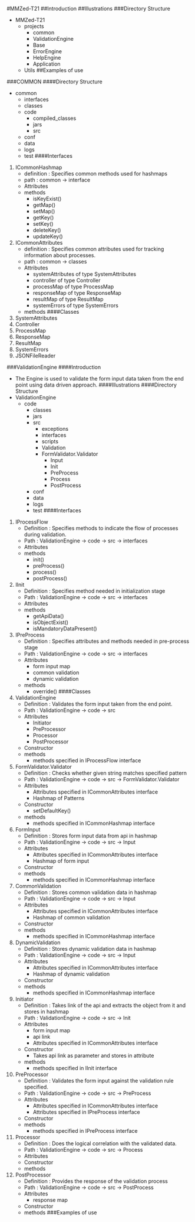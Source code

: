 #MMZed-T21
##Introduction
##Illustrations
###Directory Structure
* MMZed-T21
   * projects
      * common
      * ValidationEngine
      * Base
      * ErrorEngine
      * HelpEngine
      * Application
   * Utils
##Examples of use


###COMMON
####Directory Structure
* common
   * interfaces
   * classes
   * code
      * compiled_classes
      * jars
      * src
   * conf
   * data
   * logs
   * test
####Interfaces
1. ICommonHashmap
   * definition : Specifies common methods used for hashmaps
   * path : common -> interface
   * Attributes
   * methods
      * isKeyExist()
      * getMap()
      * setMap()
      * getKey()
      * setKey()
      * deleteKey()
      * updateKey()
2. ICommonAttributes
   * definition : Specifies common attributes used for tracking information about processes.
   * path : common -> classes
   * Attributes
      * systemAttributes of type SystemAttributes
      * controller of type Controller
      * processMap of type ProcessMap
      * responseMap of type ResponseMap
      * resultMap of type ResultMap
      * systemErrors of type SystemErrors
   * methods
####Classes
1. SystemAttributes
2. Controller
3. ProcessMap
4. ResponseMap
5. ResultMap
6. SystemErrors
7. JSONFileReader

###ValidationEngine
####Introduction
   * The Engine is used to validate the form input data taken from the end point using data driven approach.
####Illustrations
####Directory Structure
* ValidationEngine
   * code
      * classes
      * jars
      * src
         * exceptions
         * interfaces
         * scripts
         * Validation
         * FormValidator.Validator
            * Input
            * Init
            * PreProcess
            * Process
            * PostProcess
      * conf
      * data
      * logs
      * test
####Interfaces
1. IProcessFlow
   * Definition : Specifies methods to indicate the flow of processes during validation.
   * Path : ValidationEngine -> code -> src -> interfaces
   * Attributes
   * methods
      * init()
      * preProcess()
      * process()
      * postProcess()
2. IInit
   * Definition : Specifies method needed in initialization stage
   * Path : ValidationEngine -> code -> src -> interfaces
   * Attributes
   * methods
      * getApiData()
      * isObjectExist()
      * isMandatoryDataPresent()
3. IPreProcess
   * Definition : Specifies attributes and methods needed in pre-process stage
   * Path : ValidationEngine -> code -> src -> interfaces
   * Attributes
      * form input map
      * common validation
      * dynamic validation
   * methods
      * override()
####Classes
1. ValidationEngine
   * Definition : Validates the form input taken from the end point.
   * Path : ValidationEngine -> code -> src
   * Attributes
      * Initiator
      * PreProcessor
      * Processor
      * PostProcessor
   * Constructor
   * methods
      * methods specified in IProcessFlow interface
2. FormValidator.Validator
   * Definition : Checks whether given string matches specified pattern
   * Path : ValidationEngine -> code -> src -> FormValidator.Validator
   * Attributes
      * Attributes specified in ICommonAttributes interface
      * Hashmap of Patterns
   * Constructor
      * setDefaultKey()
   * methods
      * methods specified in ICommonHashmap interface
3. FormInput
   * Definition : Stores form input data from api in hashmap
   * Path : ValidationEngine -> code -> src -> Input
   * Attributes
      * Attributes specified in ICommonAttributes interface
      * Hashmap of form input
   * Constructor
   * methods
      * methods specified in ICommonHashmap interface
4. CommonValidation
   * Definition : Stores common validation data in hashmap
   * Path : ValidationEngine -> code -> src -> Input
   * Attributes
      * Attributes specified in ICommonAttributes interface
      * Hashmap of common validation
   * Constructor
   * methods
      * methods specified in ICommonHashmap interface
5. DynamicValidation
   * Definition : Stores dynamic validation data in hashmap
   * Path : ValidationEngine -> code -> src -> Input
   * Attributes
      * Attributes specified in ICommonAttributes interface
      * Hashmap of dynamic validation
   * Constructor
   * methods
      * methods specified in ICommonHashmap interface
6. Initiator
   * Definition : Takes link of the api and extracts the object from it and stores in hashmap
   * Path : ValidationEngine -> code -> src -> Init
   * Attributes
      * form input map
      * api link
      * Attributes specified in ICommonAttributes interface
   * Constructor
      * Takes api link as parameter and stores in attribute 
   * methods
      * methods specified in IInit interface
7. PreProcessor
   * Definition : Validates the form input against the validation rule specified.
   * Path : ValidationEngine -> code -> src -> PreProcess
   * Attributes
      * Attributes specified in ICommonAttributes interface
      * Attributes specified in IPreProcess interface
   * Constructor
   * methods
      * methods specified in IPreProcess interface
8. Processor
   * Definition : Does the logical correlation with the validated data.
   * Path : ValidationEngine -> code -> src -> Process
   * Attributes
   * Constructor
   * methods
9. PostProcessor
   * Definition : Provides the response of the validation process
   * Path : ValidationEngine -> code -> src -> PostProcess
   * Attributes
      * response map
   * Constructor
   * methods
###Examples of use

